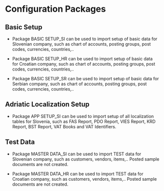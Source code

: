# Configuration Packages

## Basic Setup
- Package BASIC SETUP_SI can be used to import setup of basic data for Slovenian company, such as chart of accounts, posting groups, post codes, currencies, countries,..<br>

- Package BASIC SETUP_HR can be used to import setup of basic data for Croatian company, such as chart of accounts, posting groups, post codes, currencies, countries,..<br>

- Package BASIC SETUP_SR can be used to import setup of basic data for Serbian company, such as chart of accounts, posting groups, post codes, currencies, countries,..

## Adriatic Localization Setup
- Package APP SETUP_SI can be used to import setup of all localization tables for Slovenia, such as FAS Report, PDO Report, VIES Report, KRD Report, BST Report, VAT Books and VAT Identifiers.

## Test Data
- Package MASTER DATA_SI can be used to import TEST data for Slovenian company, such as customers, vendors, items,.. Posted sample documents are not created.<br>

- Package MASTER DATA_HR can be used to import TEST data for Croatian company, such as customers, vendors, items,.. Posted sample documents are not created.